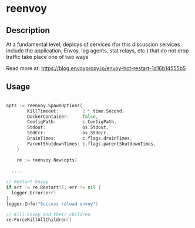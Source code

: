 # reenvoy

## Description

At a fundamental level, deploys of services (for this discussion services include the application, Envoy, log agents, stat relays, etc.) that do not drop traffic take place one of two ways

Read more at: https://blog.envoyproxy.io/envoy-hot-restart-1d16b14555b5



## Usage

```go

opts := reenvoy.SpawnOptions{
		KillTimeout:         2 * time.Second,
		DockerContainer:     false,
		ConfigPath:          c.ConfigPath,
		Stdout:              os.Stdout,
		StdErr:              os.Stderr,
		DrainTimes:          c.flags.drainTimes,
		ParentShutdownTimes: c.flags.parentShutdownTimes,
	}

	re := reenvoy.New(opts)
  
  ....
  
// Restart Envoy  
if err := re.Restart(); err != nil {
  logger.Error(err)
}
logger.Info("Success reload envoy")

// Kill Envoy and their children
re.ForceKillAllChildren()

```
